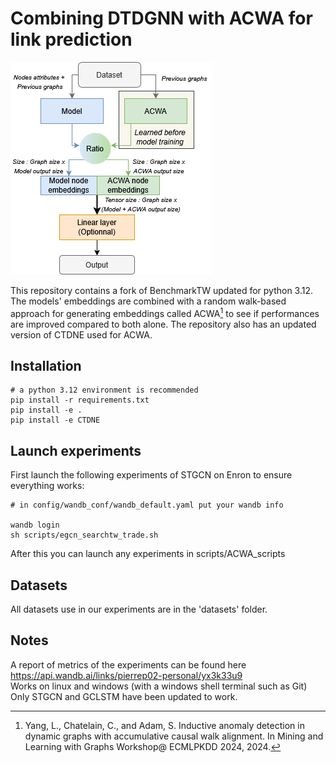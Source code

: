 # Combining DTDGNN with ACWA for link prediction
![Setup](https://github.com/Pierrep02/TWACWA/blob/main/Experiments.png)

This repository contains a fork of BenchmarkTW updated for python 3.12. The models' embeddings are combined with a random walk-based approach for generating embeddings called ACWA[^1] to see if performances are improved compared to both alone. The repository also has an updated version of CTDNE used for ACWA.
[^1]: Yang, L., Chatelain, C., and Adam, S. Inductive anomaly detection in dynamic graphs with accumulative causal walk alignment. In Mining and Learning with Graphs Workshop@ ECMLPKDD 2024, 2024.

## Installation 
```
# a python 3.12 environment is recommended
pip install -r requirements.txt
pip install -e .
pip install -e CTDNE
```

## Launch experiments 
First launch the following experiments of STGCN on Enron to ensure everything works: 
```
# in config/wandb_conf/wandb_default.yaml put your wandb info

wandb login
sh scripts/egcn_searchtw_trade.sh
```
After this you can launch any experiments in scripts/ACWA_scripts

## Datasets 
All datasets use in our experiments are in the 'datasets' folder. 

## Notes
A report of metrics of the experiments can be found here https://api.wandb.ai/links/pierrep02-personal/yx3k33u9 <br>
Works on linux and windows (with a windows shell terminal such as Git) <br>
Only STGCN and GCLSTM have been updated to work.
